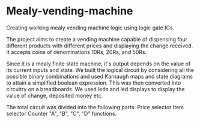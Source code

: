 # Mealy-vending-machine
Creating working mealy vending machine logic using logic gate ICs.

The project aims to create a vending machine capable of dispensing four different products with different prices and displaying the change received. It accepts coins of denominations 10Rs, 20Rs, and 50Rs. 

Since it is a mealy finite state machine, it's output depends on the value of its current inputs and state. We built the logical circuit by considering all the possible binary combinations and used Karnaugh maps and state diagrams to attain a simplified boolean expression. This was then converted into circuitry on a breadboards. We used leds and led displays to display the value of change, deposited money etc.

The total circuit was divided into the following parts:
Price selector
Item selector
Counter
"A", "B", "C", "D" functions.
